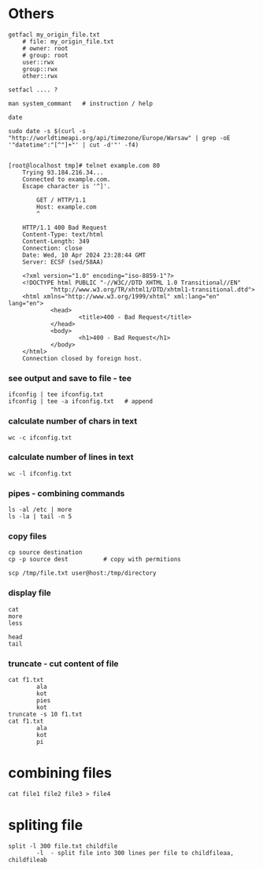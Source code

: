 # Others

```
getfacl my_origin_file.txt
    # file: my_origin_file.txt
    # owner: root
    # group: root
    user::rwx
    group::rwx
    other::rwx
```
```
setfacl .... ?
```
```
man system_commant   # instruction / help
```
```
date
```
```
sudo date -s $(curl -s "http://worldtimeapi.org/api/timezone/Europe/Warsaw" | grep -oE '"datetime":"[^"]+"' | cut -d'"' -f4)
```
```

[root@localhost tmp]# telnet example.com 80
    Trying 93.184.216.34...
    Connected to example.com.
    Escape character is '^]'.

        GET / HTTP/1.1
        Host: example.com
        ^

    HTTP/1.1 400 Bad Request
    Content-Type: text/html
    Content-Length: 349
    Connection: close
    Date: Wed, 10 Apr 2024 23:28:44 GMT
    Server: ECSF (sed/58AA)

    <?xml version="1.0" encoding="iso-8859-1"?>
    <!DOCTYPE html PUBLIC "-//W3C//DTD XHTML 1.0 Transitional//EN"
            "http://www.w3.org/TR/xhtml1/DTD/xhtml1-transitional.dtd">
    <html xmlns="http://www.w3.org/1999/xhtml" xml:lang="en" lang="en">
            <head>
                    <title>400 - Bad Request</title>
            </head>
            <body>
                    <h1>400 - Bad Request</h1>
            </body>
    </html>
    Connection closed by foreign host.

```

### see output and save to file - tee
```
ifconfig | tee ifconfig.txt
ifconfig | tee -a ifconfig.txt   # append

```

### calculate number of chars in text
```
wc -c ifconfig.txt
```
### calculate number of lines in text
```
wc -l ifconfig.txt
```
### pipes - combining commands
```
ls -al /etc | more
ls -la | tail -n 5
```
### copy files
```
cp source destination
cp -p source dest          # copy with permitions

scp /tmp/file.txt user@host:/tmp/directory
```
### display file 
```
cat
more
less

head
tail
```

### truncate - cut content of file 
```
cat f1.txt
        ala
        kot
        pies
        kot
truncate -s 10 f1.txt
cat f1.txt
        ala
        kot
        pi
```

# combining files
```
cat file1 file2 file3 > file4
```

# spliting file
```
split -l 300 file.txt childfile
        -l  - split file into 300 lines per file to childfileaa, childfileab
```
